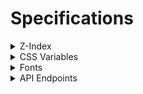 # Specifications

<details>
<summary>Z-Index</summary>
<div>

| Z-Index | Entity | Path |
| --: | --- | --- |
| 2048 | noscript | [`layout.scss>noscript`](/src/lib/stylesheets/layout.scss) |
| 1031 | nprogress { bar, spinner }  | [`/node_modules/nprogress/nprogress.css>#nprogress .bar`](/node_modules/nprogress/nprogress.css), [`/node_modules/nprogress/nprogress.css>#nprogress .spinner`](/node_modules/nprogress/nprogress.css) |
| 132 | header skip btn | [`header.scss>.skip-btn`](/src/lib/stylesheets/header/header.scss) |
| 129 | header logo | [`header.scss>.header-logo img`](/src/lib/stylesheets/header/header.scss) |
| 128 | header title | [`header.scss>.header-logo::after`](/src/lib/stylesheets/header/header.scss) |
| 127 | header, header bg | [`header.scss>header, .header-bg`](/src/lib/stylesheets/header/header.scss) |
| 126 | footer | [`footer.scss>footer`](/src/lib/stylesheets/footer.scss) |
| 42 | sharing dropdown menu | [`share_button.scss>ul &.menu`](/src/lib/btpc/stylesheets/share_button.scss) |
| -1 | bg wallpaper | [`style.scss>html &::before`](/src/lib/stylesheets/style.scss) |
| -1 | unconfirmed fixed element | [`layout.scss>#bg`](/src/lib/stylesheets/layout.scss) |

---

</div>
</details>

<details>
<summary>CSS Variables</summary>
<div>

| Name | Description | Usable area |
| --: | --- | --- |
| `--max-vh001` | viewport max height ever * 0.01 (realtime update) | all |
| `--rt-vh001` | viewport height ever * 0.01 (realtime update) | all |

---

</div>
</details>

<details>
<summary>Fonts</summary>
<div>

Default font weight is `500`.

**Use the Sass mixin `bold` to make the text bold.**

- [Kiwi Maru](#kiwi-maru)
- [Source Code Pro](#source-code-pro)
- [Kaisei Decol](#kaisei-decol)

---

## `'Kiwi Maru'`

<!-- - Light: `300`
- Regular: `400` -->
- Medium: `500`

**Do not use**: `100`, `200`, `300`, `400`, `600`, `700`, `800`, `900`, `normal`, `bold`, `lighter`, `bolder`

## `'Source Code Pro'`

Use the Sass mixin `source-code-pro` to apply the font.

<!-- - ExtraLight: `200`
- Light: `300`
- Regular: `400` -->
- Medium: `500`
<!-- - SemiBold: `600`
- Bold: `700`
- ExtraBold: `800`
- Black: `900` -->

**Do not use**: `100`, `200`, `300`, `400`, `600`, `700`, `800`, `900`, `normal`, `bold`, `lighter`, `bolder`

## `'Kaisei Decol'`

Use the Sass mixin `kaisei-decol` to apply the font.

<!-- - Regular: `400`
- Medium: `500` -->
- Bold: `700`

**Must specify the `font-weight` to `700`**

---

</div>
</details>

<details>
<summary>API Endpoints</summary>
<div>

- [Articles](#articles---get-apiarticles) (`/api/articles`)
- [Article Tags](#article-tags---get-apiarticlestags) (`/api/articles/tags`)
- [Article Thumbnail Image Formats](#article-thumbnail-image-formats---get-apiarticlesthumbnail-imgs) (`/api/articles/thumbnail-imgs`)
- [Tools](#tools---get-apitools) (`/api/tools`)
- [Tool Tags](#tool-tags---get-apitoolstags) (`/api/tools/tags`)
- [Artworks](#artworks---get-apiartworks) (`/api/artworks`)
- [Artwork Categories](#artwork-categories---get-apiartworkscategories) (`/api/artworks/categories`)
- [Artwork Tags](#artwork-tags---get-apiartworkstags) (`/api/artworks/tags`)
- [Artwork Licenses](#artwork-licenses---get-apiartworkslicenses) (`/api/artworks/licenses`)
- [Projects](#projects) (`/api/projects`)
- [Project Tags](#project-tags---get-apiprojectstags) (`/api/projects/tags`)
- [Project Languages](#project-languages---get-apiprojectslangs) (`/api/projects/langs`)
- [Project Licenses](#project-licenses---get-apiprojectslicenses) (`/api/projects/licenses`)
- [Project Statuses](#project-statuses---get-apiprojectsstatuses) (`/api/projects/statuses`)

## Articles - `GET /api/articles`

Returns a list of blog articles.

### Query Parameters

| Name | Type | Description | Default |
| --- | --- | --- | --- |
| `l` | `number?` | Limit the number of articles to return. `0` means no limit. | `0` |
| `t` | `string[]?` | Filter articles by tags. Example: `t=tag1,tag2` | - |
| `indexed` | `boolean?` | Whether to return indexed articles only. | `false` |

### Response Body

`ArticleMetadata[]` ([`/src/lib/btpc/scripts/types.ts`](/src/lib/btpc/scripts/types.ts))

- `[]` (`object[]`) - The list of articles.
	- `published` (`boolean`) - Whether the article is published.
	- `indexed` (`boolean`) - Whether the article is indexed.
	- `title` (`string`) - The title of the article.
	- `desc` (`string | null`) - The description of the article.
	- `tags` (`string[]`) - The list of tags of the article.
	- `slug` (`string?`) - The slug of the article. Its type is an optional string but it always exists.

#### Example

```json
[
  {
    "published": true,
    "indexed": true,
    "title": "2024年の抱負",
    "desc": "気づいたらもう今年で高3です。今年のうちに決断しなければならないことが山ほどありそうで狂う。",
    "tags": [
      "年の抱負",
      "年末年始"
    ],
    "slug": "20240101"
  },
  {
    "published": true,
    "indexed": true,
    "title": "ブログ的なものを作った",
    "desc": "3ヶ月くらい開発してたブログがやっと形になったはなし。とりあえずの最初の記事。",
    "tags": [
      "ブログ",
      "web開発",
      "svelte"
    ],
    "slug": "20231215"
  },
  {
    "published": true,
    "indexed": false,
    "title": "記事の書式(?)について",
    "desc": "この記事はテスト記事です。",
    "tags": [
      "first",
      "test"
    ],
    "slug": "20230917_test"
  }
]
```

## Article Tags - `GET /api/articles/tags`

Returns a list of tags of valid(published and indexed) blog articles.

### Response Body

`ItemWithCount[]` ([`/src/lib/btpc/scripts/types.ts`](/src/lib/btpc/scripts/types.ts))

- `[]` (`object[]`) - The list of tags.
	- `item` (`string`) - The tag name.
	- `count` (`number`) - The number of articles that have the tag.

#### Example

```json
[
  {
    "item": "svelte",
    "count": 1
  },
  {
    "item": "web開発",
    "count": 1
  },
  {
    "item": "ブログ",
    "count": 1
  },
  {
    "item": "年の抱負",
    "count": 1
  },
  {
    "item": "年末年始",
    "count": 1
  }
]
```

## Article Thumbnail Image Formats - `GET /api/articles/thumbnail-imgs`

Returns a list of articles that have a thumbnail image with the image file format.

### Response Body

`ArticleThumbnailImgFmts` ([`/src/lib/btpc/scripts/types.ts`](/src/lib/btpc/scripts/types.ts))

- `{}` (`object`) - The list of articles that have a thumbnail image with the image file format.
	- `[slug]` (`string`) - The thumbnail image file format of the article of this field name.

#### Example

```json
{
  "20231215": "webp",
  "20240101": "webp",
  "20230917_test": "webp"
}
```

## Tools - `GET /api/tools`

Returns a list of web tools.

### Query Parameters

| Name | Type | Description | Default |
| --- | --- | --- | --- |
| `t` | `string[]?` | Filter tools by tags. Example: `t=tag1,tag2` | - |

### Response Body

`ToolMetadata[]` ([`/src/lib/btpc/scripts/types.ts`](/src/lib/btpc/scripts/types.ts))

- `[]` (`object[]`) - The list of web tools.
	- `title` (`string`) - The title of the tool.
	- `desc` (`string | null`) - The description of the tool.
	- `tags` (`string[]`) - The list of tags of the tool.
	- `id` (`string?`) - The ID of the tool. Its type is an optional string but it always exists.

#### Example

```json
[
  {
    "title": "時間差計算機",
    "desc": "2つの時刻間の経過時間を計算します。",
    "tags": [
      "計算",
      "時間"
    ],
    "slug": "time-diff"
  }
]
```

## Tool Tags - `GET /api/tools/tags`

Returns a list of tags of web tools.

### Response Body

`ItemWithCount[]` ([`/src/lib/btpc/scripts/types.ts`](/src/lib/btpc/scripts/types.ts))

- `[]` (`object[]`) - The list of tags.
	- `item` (`string`) - The tag name.
	- `count` (`number`) - The number of tools that have the tag.


#### Example

```json
[
  {
    "item": "計算",
    "count": 1
  },
  {
    "item": "時間",
    "count": 1
  }
]
```

## Artworks - `GET /api/artworks`

Returns a list of artworks.

### Query Parameters

| Name | Type | Description | Default |
| --- | --- | --- | --- |
| `c` | `string?` | Filter artworks by category. | - |
| `t` | `string[]?` | Filter artworks by tags. Example: `t=tag1,tag2` | - |
| `license` | `string?` | Filter artworks by license. | - |

### Response Body

`ArtworkMetadata[]` ([`/src/lib/btpc/scripts/types.ts`](/src/lib/btpc/scripts/types.ts))

- `[]` (`object[]`) - The list of artworks.
	- `category` (`string`) - The category of the artwork.
	- `title` (`string`) - The title of the artwork.
	- `desc` (`string | null`) - The description of the artwork.
	- `tags` (`string[]`) - The list of tags of the artwork.
	- `date` (`string | null`) - The date the artwork was created.
	- `usedTools` (`string[]`) - The list of used tools to create the artwork.
	- `license` (`string | null`) - The license of the artwork.
	- `thumbnailImg` (`string | null`) - The thumbnail image path of the artwork.
	- `id` (`string?`) - The ID of the artwork. Its type is an optional string but it always exists.

#### Example

```json
  {
    "category": "イラスト",
    "title": "404 Not like this",
    "desc": "本ウェブサイトの404エラーページ用に用意した画像。",
    "tags": [
      "^v^"
    ],
    "date": "2023-03-09T00:00:00.000Z",
    "usedTools": [
      "GIMP",
      "Squoosh"
    ],
    "license": "CC BY-SA 4.0",
    "thumbnailImg": "404-not-like-this.webp",
    "id": "404-not-like-this"
  },
  {
    "category": "イラスト",
    "title": "春巻き (16pxドット絵)",
    "desc": null,
    "tags": [
      "春巻き",
      "食べ物",
      "ドット絵",
      "16px"
    ],
    "date": "2020-04-30T00:00:00.000Z",
    "usedTools": [
      "paint.net"
    ],
    "license": "CC BY-SA 4.0",
    "thumbnailImg": "spring-roll_16px_upscaled.webp",
    "id": "spring-roll_16px"
  },
  {
    "category": "楽曲",
    "title": "練習曲第1番「福音」ニ短調 (第1稿)",
    "desc": "中学生の頃に初めて作った曲。",
    "tags": [
      "練習曲",
      "福音",
      "第1稿",
      "短調"
    ],
    "date": null,
    "usedTools": [
      "Noteflight"
    ],
    "license": "©2021 Rinrin All rights reserved",
    "thumbnailImg": "etude_1i.webp",
    "id": "etude_1i"
  }
]
```

## Artwork Categories - `GET /api/artworks/categories`

Returns a list of categories of artworks.

### Response Body

`ItemWithCount[]` ([`/src/lib/btpc/scripts/types.ts`](/src/lib/btpc/scripts/types.ts))

- `[]` (`object[]`) - The list of categories.
	- `item` (`string`) - The category name.
	- `count` (`number`) - The number of artworks that have the category.

#### Example

```json
[
  {
    "item": "イラスト",
    "count": 9
  },
  {
    "item": "楽曲",
    "count": 2
  }
]
```

## Artwork Tags - `GET /api/artworks/tags`

Returns a list of tags of artworks.

### Response Body

`ItemWithCount[]` ([`/src/lib/btpc/scripts/types.ts`](/src/lib/btpc/scripts/types.ts))

- `[]` (`object[]`) - The list of tags.
	- `item` (`string`) - The tag name.
	- `count` (`number`) - The number of artworks that have the tag.

#### Example

```json
[
  {
    "item": "16px",
    "count": 6
  },
  {
    "item": "ドット絵",
    "count": 6
  },
  {
    "item": "練習曲",
    "count": 2
  }
]
```

## Artwork Licenses - `GET /api/artworks/licenses`

Returns a list of licenses of artworks.

### Response Body

`ItemWithCount[]` ([`/src/lib/btpc/scripts/types.ts`](/src/lib/btpc/scripts/types.ts))

- `[]` (`object[]`) - The list of licenses.
	- `item` (`string`) - The license name.
	- `count` (`number`) - The number of artworks that have the license.

#### Example

```json
[
  {
    "item": "CC BY-SA 4.0",
    "count": 6
  },
  {
	  "item": "CC BY 4.0",
	  "count": 1
  }
]
```

## Projects

Returns a list of projects.

### Query Parameters

| Name | Type | Description | Default |
| --- | --- | --- | --- |
| `t` | `string[]?` | Filter projects by tags. Example: `t=tag1,tag2` | - |
| `langs` | `string[]?` | Filter projects by programming languages. Example: `langs=lang1,lang2` | - |
| `license` | `string?` | Filter projects by license. | - |
| `status` | `string?` | Filter projects by status. | - |

### Response Body

`ProjectMetadata[]` ([`/src/lib/btpc/scripts/types.ts`](/src/lib/btpc/scripts/types.ts))

- `[]` (`object[]`) - The list of projects.
  - `title` (`string`) - The title of the project.
  - `desc` (`string | null`) - The description of the project.
  - `tags` (`string[]`) - The list of tags of the project.
  - `langs` (`string[]`) - The list of programming languages used in the project.
  - `repo` (`string | null`) - The repository URL of the project.
  - `website` (`string | null`) - The website URL of the project.
  - `status` (`string`) - The status of the project.
  - `date` (`string | null`) - The last updated date of the project.
  - `initDate` (`string | null`) - The initial release date of the project.
  - `license` (`string | null`) - The license of the project.
  - `thumbnailImg` (`string | null`) - The thumbnail image path of the project.
  - `id` (`string?`) - The ID of the project. Its type is an optional string but it always exists.

#### Example

```json
[
  {
    "title": "ホームページ (website)",
    "desc": "Rinrin.rsのホームページ。",
    "tags": [
      "ウェブサイト",
      "SvelteKit"
    ],
    "langs": [
      "Svelte",
      "TypeScript",
      "SCSS"
    ],
    "repo": "https://github.com/Rinrin0413/rinrin0413.github.io",
    "website": "https://rinrin.pages.dev",
    "status": "active",
    "date": "2025-04-25T00:00:00.000Z",
    "initDate": "2021-06-26T00:00:00.000Z",
    "license": "GPL-3.0",
    "thumbnailImg": "website.webp",
    "id": "website"
  },
  {
    "title": "tetr-ch-rs",
    "desc": "TETRA CHANNEL APIのためのRustラッパーライブラリ。",
    "tags": [
      "ライブラリ",
      "ラッパー",
      "TETR.IO"
    ],
    "langs": [
      "Rust"
    ],
    "repo": "https://github.com/Rinrin0413/tetr-ch-rs",
    "website": "https://docs.rs/tetr_ch",
    "status": "completed",
    "date": "2024-12-26T00:00:00.000Z",
    "initDate": "2022-08-23T00:00:00.000Z",
    "license": "MIT",
    "thumbnailImg": null,
    "id": "tetr-ch-rs"
  },
  {
    "title": "Tempest Shaders for BE",
    "desc": "Rinrinの狂気から生まれた、マインクラフト統合版向けのシェーダーパック。",
    "tags": [
      "シェーダーパック",
      "マインクラフト統合版",
      "グラフィックス"
    ],
    "langs": [
      "HLSL"
    ],
    "repo": "https://github.com/Rinrin0413/Tempest-Shaders",
    "website": null,
    "status": "archived",
    "date": "2022-03-12T00:00:00.000Z",
    "initDate": "2022-01-06T00:00:00.000Z",
    "license": "CC BY 4.0",
    "thumbnailImg": "tempest-shaders_be.png",
    "id": "Tempest-Shaders_BE"
  }
]
```

## Project Tags - `GET /api/projects/tags`

Returns a list of tags of projects.

### Response Body

`ItemWithCount[]` ([`/src/lib/btpc/scripts/types.ts`](/src/lib/btpc/scripts/types.ts))

- `[]` (`object[]`) - The list of tags.
  - `item` (`string`) - The tag name.
  - `count` (`number`) - The number of projects that have the tag.

#### Example

```json
[
  {
    "item": "シェーダーパック",
    "count": 3
  },
  {
    "item": "ライブラリ",
    "count": 3
  },
  {
    "item": "マインクラフト統合版",
    "count": 2
  },
  {
    "item": "怪レい日本语",
    "count": 2
  },
  {
    "item": "Discordアプリ",
    "count": 1
  }
]
```

## Project Languages - `GET /api/projects/langs`

Returns a list of programming languages of projects.

### Response Body

`ItemWithCount[]` ([`/src/lib/btpc/scripts/types.ts`](/src/lib/btpc/scripts/types.ts))

- `[]` (`object[]`) - The list of programming languages.
  - `item` (`string`) - The programming language name.
  - `count` (`number`) - The number of projects that use the programming language.

#### Example

```json
[
  {
    "item": "Rust",
    "count": 5
  },
  {
    "item": "HLSL",
    "count": 2
  },
  {
    "item": "Svelte",
    "count": 1
  },
  {
    "item": "TypeScript",
    "count": 1
  }
]
```

## Project Licenses - `GET /api/projects/licenses`

Returns a list of licenses of projects.

### Response Body

`ItemWithCount[]` ([`/src/lib/btpc/scripts/types.ts`](/src/lib/btpc/scripts/types.ts))

- `[]` (`object[]`) - The list of licenses.
  - `item` (`string`) - The license name.
  - `count` (`number`) - The number of projects that have the license.

#### Example

```json
[
  {
    "item": "MIT",
    "count": 4
  },
  {
    "item": "CC BY 4.0",
    "count": 3
  },
  {
    "item": "GPL-3.0",
    "count": 3
  }
]
```

## Project Statuses - `GET /api/projects/statuses`

Returns a list of statuses of projects.

### Response Body

`ItemWithCount[]` ([`/src/lib/btpc/scripts/types.ts`](/src/lib/btpc/scripts/types.ts))

### Example

```json
[
  {
    "item": "active",
    "count": 4
  },
  {
    "item": "wip",
    "count": 2
  },
  {
    "item": "archived",
    "count": 2
  },
  {
    "item": "completed",
    "count": 2
  }
]
```

---

</div>
</details>
